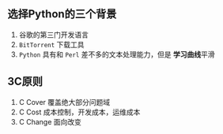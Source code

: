 
选择Python的三个背景
--------------------

1.	谷歌的第三门开发语言
2.	`BitTorrent` 下载工具
3.	`Python` 具有和 `Perl` 差不多的文本处理能力，但是 **学习曲线**平滑

3C原则
------

1.	C Cover 覆盖绝大部分问题域
2.	C Cost 成本控制，开发成本，运维成本
3.	C Change 面向改变
